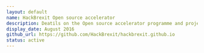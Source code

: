 ```yaml
---
layout: default
name: HackBrexit Open source accelerator
description: Deatils on the Open source accelerator programme and projects supported
display_date: August 2016
github_url: https://github.com/HackBrexit/hackbrexit.github.io
status: active
---
```

